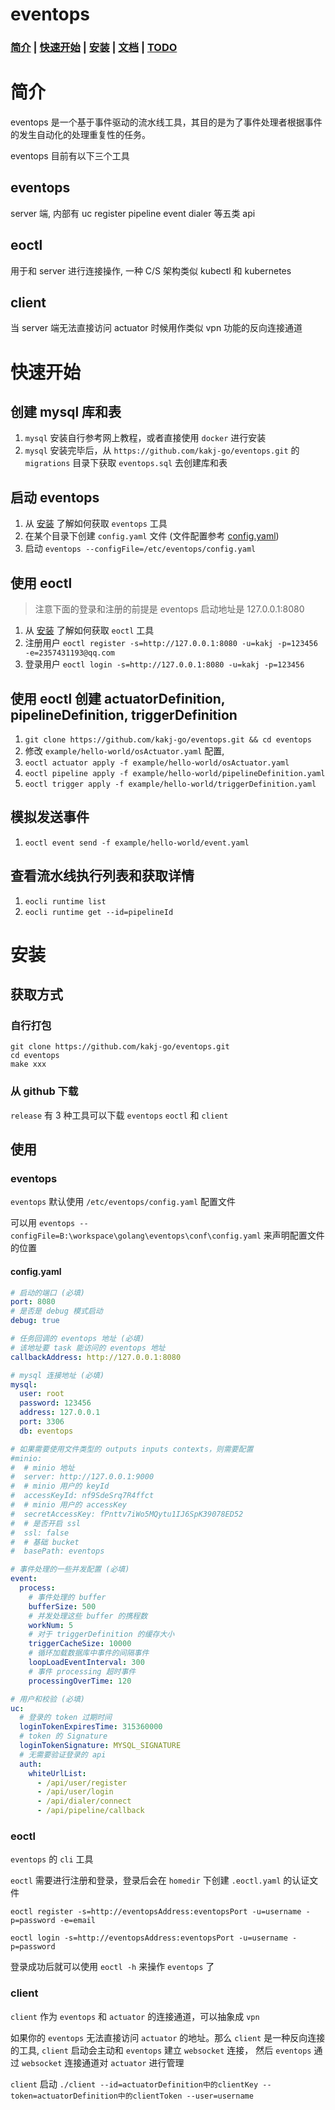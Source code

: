 # eventops

### [简介](#简介) | [快速开始](#快速开始) | [安装](#安装) | [文档](#./doc.md) | [TODO](./todo.md)

# 简介
eventops 是一个基于事件驱动的流水线工具，其目的是为了事件处理者根据事件的发生自动化的处理重复性的任务。

eventops 目前有以下三个工具

## eventops
server 端, 内部有 uc register pipeline event dialer 等五类 api

## eoctl
用于和 server 进行连接操作, 一种 C/S 架构类似 kubectl 和 kubernetes

## client
当 server 端无法直接访问 actuator 时候用作类似 vpn 功能的反向连接通道

# 快速开始

## 创建 mysql 库和表
1. `mysql` 安装自行参考网上教程，或者直接使用 `docker` 进行安装
2. `mysql` 安装完毕后，从 `https://github.com/kakj-go/eventops.git` 的 `migrations` 目录下获取 `eventops.sql` 去创建库和表

## 启动 eventops
1. 从 [安装](#安装) 了解如何获取 `eventops` 工具
2. 在某个目录下创建 `config.yaml` 文件 (文件配置参考 [config.yaml](###config.yaml))
3. 启动 `eventops --configFile=/etc/eventops/config.yaml`

## 使用 eoctl
> 注意下面的登录和注册的前提是 eventops 启动地址是 127.0.0.1:8080
1. 从 [安装](#安装) 了解如何获取 `eoctl` 工具
3. 注册用户 `eoctl register -s=http://127.0.0.1:8080 -u=kakj -p=123456 -e=2357431193@qq.com`
4. 登录用户 `eoctl login -s=http://127.0.0.1:8080 -u=kakj -p=123456`

## 使用 eoctl 创建 actuatorDefinition, pipelineDefinition, triggerDefinition
1. `git clone https://github.com/kakj-go/eventops.git && cd eventops`
2. 修改 `example/hello-world/osActuator.yaml` 配置,
3. `eoctl actuator apply -f example/hello-world/osActuator.yaml`
4. `eoctl pipeline apply -f example/hello-world/pipelineDefinition.yaml`
5. `eoctl trigger apply -f example/hello-world/triggerDefinition.yaml`

## 模拟发送事件
1. `eoctl event send -f example/hello-world/event.yaml`

## 查看流水线执行列表和获取详情
1. `eocli runtime list`
2. `eocli runtime get --id=pipelineId`

# 安装

## 获取方式

### 自行打包

```shell
git clone https://github.com/kakj-go/eventops.git
cd eventops
make xxx
```

### 从 github 下载
`release` 有 3 种工具可以下载 `eventops` `eoctl` 和 `client`

## 使用

### eventops
`eventops` 默认使用 `/etc/eventops/config.yaml` 配置文件

可以用 `eventops --configFile=B:\workspace\golang\eventops\conf\config.yaml` 来声明配置文件的位置

#### config.yaml
```yaml
# 启动的端口 (必填)
port: 8080
# 是否是 debug 模式启动 
debug: true 

# 任务回调的 eventops 地址 (必填)
# 该地址要 task 能访问的 eventops 地址
callbackAddress: http://127.0.0.1:8080

# mysql 连接地址 (必填)
mysql:
  user: root
  password: 123456
  address: 127.0.0.1
  port: 3306
  db: eventops

# 如果需要使用文件类型的 outputs inputs contexts，则需要配置
#minio:
#  # minio 地址
#  server: http://127.0.0.1:9000 
#  # minio 用户的 keyId
#  accessKeyId: nf9SdeSrq7R4ffct
#  # minio 用户的 accessKey
#  secretAccessKey: fPnttv7iWo5MQytu1IJ6SpK39078ED52
#  # 是否开启 ssl
#  ssl: false
#  # 基础 bucket
#  basePath: eventops

# 事件处理的一些并发配置 (必填)
event:
  process:
    # 事件处理的 buffer
    bufferSize: 500
    # 并发处理这些 buffer 的携程数
    workNum: 5
    # 对于 triggerDefinition 的缓存大小
    triggerCacheSize: 10000
    # 循环加载数据库中事件的间隔事件
    loopLoadEventInterval: 300
    # 事件 processing 超时事件
    processingOverTime: 120

# 用户和校验 (必填)
uc:
  # 登录的 token 过期时间 
  loginTokenExpiresTime: 315360000
  # token 的 Signature
  loginTokenSignature: MYSQL_SIGNATURE
  # 无需要验证登录的 api
  auth:
    whiteUrlList:
      - /api/user/register
      - /api/user/login
      - /api/dialer/connect
      - /api/pipeline/callback
```

### eoctl
`eventops` 的 `cli` 工具

`eoctl` 需要进行注册和登录，登录后会在 `homedir` 下创建 `.eoctl.yaml` 的认证文件

`eoctl register -s=http://eventopsAddress:eventopsPort -u=username -p=password -e=email`

`eoctl login -s=http://eventopsAddress:eventopsPort -u=username -p=password`

登录成功后就可以使用 `eoctl -h` 来操作 `eventops` 了

### client
`client` 作为 `eventops` 和 `actuator` 的连接通道，可以抽象成 `vpn`

如果你的 `eventops` 无法直接访问 `actuator` 的地址。那么 `client` 是一种反向连接的工具, `client` 启动会主动和 `eventops` 建立 `websocket` 连接，
然后 `eventops` 通过 `websocket` 连接通道对 `actuator` 进行管理

`client` 启动 `./client --id=actuatorDefinition中的clientKey --token=actuatorDefinition中的clientToken --user=username`


